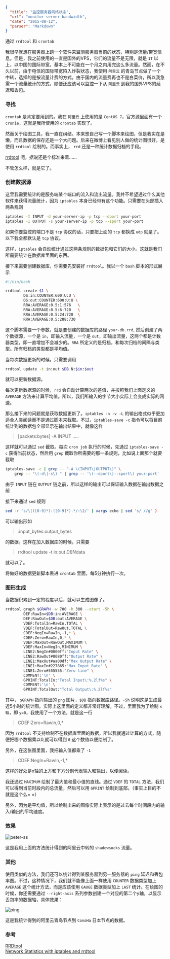 ```json
{
  "title": "监控服务器网络状态",
  "url": "monitor-server-bandwidth",
  "date": "2015-08-12",
  "parser": "Markdown"
}
```


通过 `rrdtool` 和 `crontab`

我很早就想在服务器上跑一个软件来监测服务器当前的状态，特别是流量/带宽信息。但是，我之前使用的一直是国外的VPS，它们的流量不是无限，就是 `1T` 以上，以中国的国际带宽，基本上不可能在一个月之内用完这么多流量。然而，在不久以前，由于电信的国际带宽陷入炸裂状态，我使用 `阿里云` 的青岛节点做了一个中转，选择的是按流量计费的方式。由于国内的流量费再也不是白菜价，所以我急需一个流量统计的方式，顺便还应该可以监控一下从 `阿里云` 到我的国外VPS的延迟和丢包。

### 寻找

`crontab` 是肯定要用到的。我在 `阿里云` 上使用的是 `CentOS 7`，官方源里面有一个 `cronie`，这就是我所使用的 `crontab` 实现了。

然而关于绘图工具，我一直在纠结。本来想自己写一个脚本来绘图，但是我实在是懒，而且数据的保存还是一个大问题。后来在微博上看见别人做的统计图很好，是使用 `rrdtool` 绘制的。而事实上， `rrd` 还是一种统计数据归档的手段。

[rrdtool](http://oss.oetiker.ch/rrdtool/) 呃，据说还是个标准来着……

不管怎么样，就是它了。

### 创建数据源

这里我需要统计的是服务端某个端口的流入和流出流量。我并不希望通过什么其他软件来获得流量统计，因为 `iptables` 本身已经带有这个功能。只需要在头部插入两条规则

```bash
iptables -I INPUT -d your-server-ip -p tcp --dport your-port
iptables -I OUTPUT -s your-server-ip -p tcp --sport your-port
```

如果你要监控的端口不是 `tcp` 协议的话，只要把上面的 `tcp` 都换成 `udp` 就是了。以下我全都默认是 `tcp` 协议。

这样，`iptables` 会自动统计通过这两条规则的数据包和它们的大小。这就是我们所需要统计在数据库里面的东西。

接下来需要创建数据库，你需要先安装好 `rrdtool`。我以一个 `bash` 脚本的形式展示

```bash
#!/bin/bash

rrdtool create $1 \
		DS:in:COUNTER:600:U:U \
		DS:out:COUNTER:600:U:U \
		RRA:AVERAGE:0.5:1:576   \
		RRA:AVERAGE:0.5:6:720   \
		RRA:AVERAGE:0.5:24:720  \
		RRA:AVERAGE:0.5:288:730
```

这个脚本需要一个参数，就是要创建的数据库的路径 `your-db.rrd`, 然后创建了两个数据源，一个是 `in`，即输入流量，一个是 `out`，即输出流量，这两个都是计数器类型，即一直增加不会减少的。`RRA` 所定义的是归档，和每次归档的间隔与类型。所有归档的类型都是平均值。

当每次数据更新的时候，只需要调用

```bash
rrdtool update -t in:out $DB N:$in:$out
```

就可以更新数据源。

每次更新数据源的时候，`rrd` 会自动计算两次的差值，并按照我们上面定义的 `AVERAGE` 方法来计算平均值。所以，我们所输入的字节大小实际上会变成实际的网速。

那么接下来的问题就是获取数据更新了。`iptables -n -v -L` 的输出格式似乎更加适合人类阅读而不是通过脚本来截取。不过，`iptables-save -c` 指令可以将目前统计到的数据包全部显示在输出结果中，就像这样

> [packets:bytes] -A INPUT .....

这样就可以通过 `sed` 截取。每次 `cron job` 执行的时候，先通过 `iptables-save -c` 获得当前状态，然后用 `grep` 截取你所需要的那一条规则，比如说上面那个就要截取

```bash
iptables-save -c | grep -- "-A \(INPUT\|OUTPUT\)" \
	grep -- "\(-d\|-s\) " | grep -- '\(--dport\|--sport\) your-port'
```

由于 `INPUT` 链在 `OUTPUT` 链之前，所以这样的输出可以保证输入数据在输出数据之前

接下来通过 `sed` 规则

```bash
sed -r 's/\[([0-9]*):([0-9]*).*/:\2/' | xargs echo | sed 's/ //g' )
```

可以输出形如

> :input_bytes:output_bytes

的数据。这样在加入数据库的时候，只需要

> rrdtool update -t in:out $DB N$data

就可以了。

将做好的数据更新脚本丢进 `crontab` 里面，每5分钟执行一次。

### 图形生成

当数据积累到一定的程度以后，就可以生成图像了。

```bash
rrdtool graph $GRAPH -w 700 -h 300 --start -5h \
        DEF:RawIn=$DB:in:AVERAGE \
        DEF:RawOut=$DB:out:AVERAGE \
        VDEF:TotalIn=RawIn,TOTAL \
        VDEF:TotalOut=RawOut,TOTAL \
        CDEF:NegIn=RawIn,-1,* \
        CDEF:Zero=RawIn,0,* \
        VDEF:MaxOut=RawOut,MAXIMUM \
        VDEF:MaxIn=NegIn,MINIMUM \
        LINE2:NegIn#0000ff:"Input Rate" \
        LINE2:RawOut#0080ff:"Output Rate" \
        LINE1:MaxOut#aa00df:"Max Output Rate" \
        LINE1:MaxIn#227865:"Max Input Rate" \
        LINE1:Zero#555555:"Zero line" \
        COMMENT:'\n' \
        GPRINT:TotalIn:"Total Input\:%.2lf%s" \
        COMMENT:'\n' \
        GPRINT:TotalOut:"Total Output\:%.2lf%s"
```

其中， `$GRAPH` 指向输出的 `png` 图片，`$DB` 指向数据库路径。`-5h` 说明这是生成最近5小时的统计图。实际上这里面的定义都非常好理解。不过，里面我为了绘制 `x轴`，即 `y=0`，我使用了一个方法，就是这一行

> CDEF:Zero=RawIn,0,*

因为 `rrdtool` 不支持绘制不在数据库里面的数据，所以我就通过计算的方式，随便把哪个数据乘以0,就可以得到 `0` 这个数值以便绘制了。

另外，在这张图里面，我把输入值都乘了 `-1`

> CDEF:NegIn=RawIn,-1,*

这样的好处是x轴的上方和下方分别代表输入和输出，以便阅读。

我还通过 `MAXIMUM` 绘制了最大值和最小值的直线。通过 `VDEF` 的 `TOTAL` 方法，我们可以得到当前时段内的总流量，然后可以用 `GPRINT` 绘制到底部。（事实上目的不就是这个么= =）

另外，因为是平均值，所以绘制出来的图像实际上表示的是过去每个时间段内的输入/输出的平均速度。

### 效果

![peter-ss](https://files.typeblog.net/blog/legacy/images/2016/01/peter-ss.png)

这是我用上面的方法统计得到的阿里云中转的 `shadowsocks` 流量。

### 其他

使用类似的方法，我们还可以统计得到某服务器到另一服务器的 `ping` 延迟和丢包率图。不过，这种情况下，我们就不能像上面一样使用 `COUNTER` 数据类型加上 `AVERAGE` 这个统计方法，而是应该使用 `GAUGE` 数据类型加上 `LAST` 统计。在绘图的时候，你还需要通过 `--right-axis` 系列参数创建一个对应的第二个y轴，以显示丢包率的数据轴，具体效果：

![ping](https://files.typeblog.net/blog/legacy/images/2016/01/ping.png)

这是我统计得到的阿里云青岛节点到 `ConoHa` 日本节点的数据。

### 参考

[RRDtool](http://oss.oetiker.ch/rrdtool/)  
[Network Statistics with iptables and rrdtool](http://fabiobaltieri.com/2012/01/14/network-statistics-with-iptables-and-rrdtool/)
